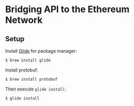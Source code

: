 # Bridging API to the Ethereum Network

## Setup

Install [Glide](http://glide.sh/) for package manager:

```sh
$ brew install glide
```

Install protobuf:

```sh
$ brew install protobuf
```

Then execute `glide install`:

```sh
$ glide install
```
